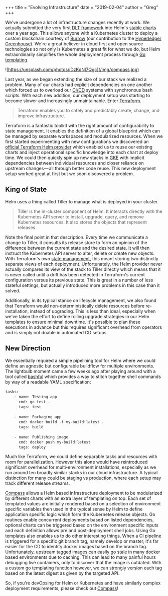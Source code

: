 +++
title = "Evolving Infrastructure"
date = "2019-02-04"
author = "Greg"
+++

We've undergone a lot of infrastructure changes recently at work. We actually submitted the very first [DLT framework](https://github.com/helm/charts/tree/master/stable/burrow) into Helm's [stable charts](https://github.com/helm/charts) over a year ago. This allows anyone with a Kubernetes cluster to deploy a custom blockchain courtesy of [Burrow](https://github.com/hyperledger/burrow) (our contribution to the [Hyperledger Greenhouse](https://www.hyperledger.org/wp-content/uploads/2018/11/Hyperledger_DataSheet_11.18_Digital.pdf)). We're a great believer in cloud first and open source technologies so not only is Kubernetes a great fit for what we do, but Helm extraordinarily simplifies the whole deployment process through [Go templating](https://golang.org/pkg/text/template/).

![https://unsplash.com/photos/iDzKdNI7Qgc](/img/compass.jpg)

Last year, as we began extending the size of our stack we realized a problem. Many of our charts had explicit dependencies on one another which forced us to overload our [CI/CD](https://www.atlassian.com/continuous-delivery/principles/continuous-integration-vs-delivery-vs-deployment) systems with synchronous bash scripts. With each new addition, our deployment setup was starting to become slower and increasingly unmaintainable. Enter [Terraform](https://www.terraform.io).

> Terraform enables you to safely and predictably create, change, and improve infrastructure.

Terraform is a fantastic toolkit with the right amount of configurability to state management. It enables the definition of a global blueprint which can be managed by separate workspaces and modularized resources. When we first started experimenting with new configurations we discovered an [official Terraform Helm provider](https://github.com/terraform-providers/terraform-provider-helm) which enabled us to reuse our existing charts and inject operational specific knowledge into each chart at deploy time. We could then quickly spin up new stacks in [GKE](https://cloud.google.com/kubernetes-engine/) with implicit dependencies between individual resources and closer reliance on upstream changes — all through better code reuse. This new deployment setup worked great at first but we soon discovered a problem.

## King of State

Helm uses a thing called Tiller to manage what is deployed in your cluster.

> Tiller is the in-cluster component of Helm. It interacts directly with the Kubernetes API server to install, upgrade, query, and remove Kubernetes resources. It also stores the objects that represent releases.

Note the final point in that description. Every time we communicate a change to Tiller, it consults its release store to form an opinion of the difference between the current state and the desired state. It will then instruct the Kubernetes API server to alter, delete or create new objects. With Terraform's own [state management](https://www.terraform.io/docs/state/), this meant storing two distinctly separate views of each deployment. Unfortunately, the Helm provider never actually compares its view of the stack to Tiller directly which means that it is never called until a drift has been detected in Terraform's current configuration versus its previous state. This is great in a number of less stateful settings, but actually introduced more problems in this case than it solved.

Additionally, in its typical stance on lifecycle management, we also found that Terraform would non-deterministically delete resources before re-installation, instead of upgrading. This is less than ideal, especially when we've taken the effort to define rolling upgrade strategies in our Helm templates to ensure minimal downtime. It's possible to plan these executions in advance but this requires significant overhead from operators and is simply not doable in automated CD setups.

## New Direction

We essentially required a simple pipelining tool for Helm where we could define an agnostic but configurable buildflow for multiple environments. The lightbulb moment came a few weeks ago after playing around with a tool called [bashful](https://github.com/wagoodman/bashful) which provides a way to stitch together shell commands by way of a readable YAML specification:

```
tasks:
    - name: Testing app
      cmd: go test .
      tags: test

    - name: Packaging app
      cmd: docker build -t my-build:latest .
      tags: build

    - name: Publishing image
      cmd: docker push my-build:latest
      tags: deploy
```

Much like Terraform, we could define separable tasks and resources with room for parallelization. However this alone would have reintroduced significant overhead for multi-environment installations, especially as we run around ten broadly similar stacks in our cloud infrastructure. A typical distinction for many could be staging vs production, where each setup may track different release streams.

[Compass](https://github.com/gregdhill/compass) allows a Helm based infrastructure deployment to be modularized by different charts with an extra layer of templating on top. Each set of templated values are initially rendered based on a selection of environment specific variables then used in the typical sense by Helm to define application specific logic which form the Kubernetes release objects. Go routines enable concurrent deployments based on listed dependencies, optional charts can be triggered based on the environment specific inputs and each definition allows pre and post-deployment shell jobs.
Using Go templates also enables us to do other interesting things. When a CI pipeline is triggered for a specific git branch tag, namely develop or master, it's far easier for the CD to identify docker images based on the branch tag. Unfortunately, upstream tagged images can easily go stale in many docker based environments due to caching. This can lead to many painful hours debugging live containers, only to discover that the image is outdated. With a custom go templating function however, we can strongly version each tag based on the latest digest as given by the targeted API.

So, if you're devOpsing for Helm or Kubernetes and have similarly complex deployment requirements, please check out [Compass](https://github.com/gregdhill/compass)!